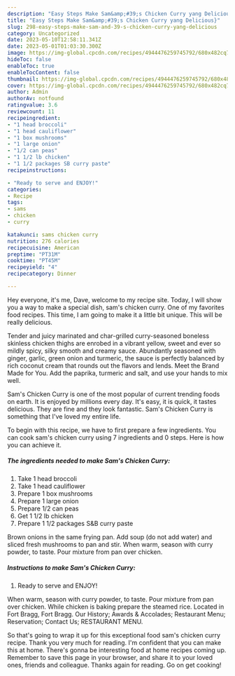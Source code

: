 ```yaml
---
description: "Easy Steps Make Sam&amp;#39;s Chicken Curry yang Delicious}"
title: "Easy Steps Make Sam&amp;#39;s Chicken Curry yang Delicious}"
slug: 298-easy-steps-make-sam-and-39-s-chicken-curry-yang-delicious
category: Uncategorized
date: 2023-05-10T12:58:11.341Z
date: 2023-05-01T01:03:30.300Z
image: https://img-global.cpcdn.com/recipes/4944476259745792/680x482cq70/sams-chicken-curry-recipe-main-photo.jpg
hideToc: false
enableToc: true
enableTocContent: false
thumbnail: https://img-global.cpcdn.com/recipes/4944476259745792/680x482cq70/sams-chicken-curry-recipe-main-photo.jpg
cover: https://img-global.cpcdn.com/recipes/4944476259745792/680x482cq70/sams-chicken-curry-recipe-main-photo.jpg
author: Admin
authorAv: notfound
ratingvalue: 3.6
reviewcount: 11
recipeingredient:
- "1 head broccoli"
- "1 head cauliflower"
- "1 box mushrooms"
- "1 large onion"
- "1/2 can peas"
- "1 1/2 lb chicken"
- "1 1/2 packages SB curry paste"
recipeinstructions:

- "Ready to serve and ENJOY!"
categories:
- Recipe
tags:
- sams
- chicken
- curry

katakunci: sams chicken curry 
nutrition: 276 calories
recipecuisine: American
preptime: "PT31M"
cooktime: "PT45M"
recipeyield: "4"
recipecategory: Dinner

---
```



Hey everyone, it's me, Dave, welcome to my recipe site. Today, I will show you a way to make a special dish, sam&#39;s chicken curry. One of my favorites food recipes. This time, I am going to make it a little bit unique. This will be really delicious.

Tender and juicy marinated and char-grilled curry-seasoned boneless skinless chicken thighs are enrobed in a vibrant yellow, sweet and ever so mildly spicy, silky smooth and creamy sauce. Abundantly seasoned with ginger, garlic, green onion and turmeric, the sauce is perfectly balanced by rich coconut cream that rounds out the flavors and lends. Meet the Brand Made for You. Add the paprika, turmeric and salt, and use your hands to mix well.

Sam&#39;s Chicken Curry is one of the most popular of current trending foods on earth. It is enjoyed by millions every day. It's easy, it is quick, it tastes delicious. They are fine and they look fantastic. Sam&#39;s Chicken Curry is something that I've loved my entire life.


To begin with this recipe, we have to first prepare a few ingredients. You can cook sam&#39;s chicken curry using 7 ingredients and 0 steps. Here is how you can achieve it.

<!--inarticleads1-->

##### The ingredients needed to make Sam&#39;s Chicken Curry:

1. Take 1 head broccoli
1. Take 1 head cauliflower
1. Prepare 1 box mushrooms
1. Prepare 1 large onion
1. Prepare 1/2 can peas
1. Get 1 1/2 lb chicken
1. Prepare 1 1/2 packages S&amp;B curry paste


Brown onions in the same frying pan. Add soup (do not add water) and sliced fresh mushrooms to pan and stir. When warm, season with curry powder, to taste. Pour mixture from pan over chicken. 

<!--inarticleads2-->

##### Instructions to make Sam&#39;s Chicken Curry:


1. Ready to serve and ENJOY!

When warm, season with curry powder, to taste. Pour mixture from pan over chicken. While chicken is baking prepare the steamed rice. Located in Fort Bragg, Fort Bragg. Our History; Awards &amp; Accolades; Restaurant Menu; Reservation; Contact Us; RESTAURANT MENU. 

So that's going to wrap it up for this exceptional food sam&#39;s chicken curry recipe. Thank you very much for reading. I'm confident that you can make this at home. There's gonna be interesting food at home recipes coming up. Remember to save this page in your browser, and share it to your loved ones, friends and colleague. Thanks again for reading. Go on get cooking!
